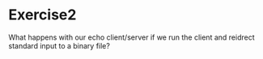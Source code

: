 # Exercise2
What happens with our echo client/server if we run the client and reidrect standard input to a binary file?
